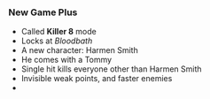 ### New Game Plus
- Called **Killer 8** mode
- Locks at *Bloodbath*
- A new character: Harmen Smith
- He comes with a Tommy
- Single hit kills everyone other than Harmen Smith
- Invisible weak points, and faster enemies
- 